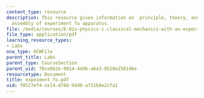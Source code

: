 ```yaml
---
content_type: resource
description: This resource gives information on  principle, theory, and step-by-step
  assembly of experiment fo apparatus.
file: /media/courses/8-01x-physics-i-classical-mechanics-with-an-experimental-focus-fall-2002/f0527ef4ce14d78894d0a751b8e2cfa1_expeiment_fo.pdf
file_type: application/pdf
learning_resource_types:
- Labs
ocw_type: OCWFile
parent_title: Labs
parent_type: CourseSection
parent_uid: 70ce862e-9814-4ddb-a6a3-0510e258146e
resourcetype: Document
title: expeiment_fo.pdf
uid: f0527ef4-ce14-d788-94d0-a751b8e2cfa1
---
```

